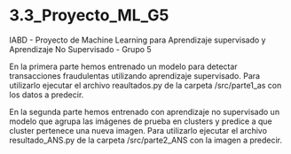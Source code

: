 # 3.3_Proyecto_ML_G5
IABD - Proyecto de Machine Learning para Aprendizaje supervisado y Aprendizaje No Supervisado - Grupo 5

En la primera parte hemos entrenado un modelo para detectar transacciones fraudulentas utilizando aprendizaje supervisado. Para utilizarlo ejecutar el archivo reaultados.py de la carpeta /src/parte1_as con los datos a predecir.

En la segunda parte hemos entrenado con aprendizaje no supervisado un modelo que agrupa las imágenes de prueba en clusters y predice a que cluster pertenece una nueva imagen. Para utilizarlo ejecutar el archivo resultado_ANS.py de la carpeta /src/parte2_ANS con la imagen a predecir.